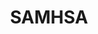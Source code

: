 ---
# This topic lives at
# https://digital.gov/topics/samhsa

# Topic Title
title: "SAMHSA"

# description — keep it short and clear
# summary: ""

# Weight
weight: 1

# For more information on managing topics,
# see https://github.com/GSA/digitalgov.gov/wiki/topics
---